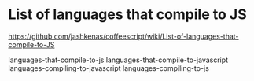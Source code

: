 # List of languages that compile to JS

https://github.com/jashkenas/coffeescript/wiki/List-of-languages-that-compile-to-JS

languages-that-compile-to-js
languages-that-compile-to-javascript
languages-compiling-to-javascript
languages-compiling-to-js

